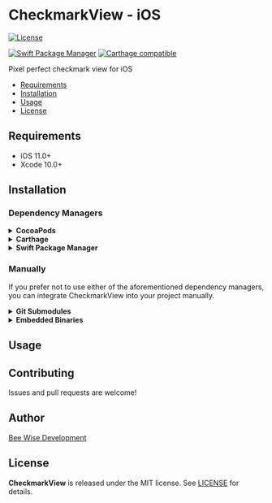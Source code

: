 # CheckmarkView - iOS

[![License](https://img.shields.io/badge/license-MIT-blue.svg)](https://github.com/BeeWise/CheckmarkView-iOS/blob/master/LICENSE)

[![Swift Package Manager](https://img.shields.io/badge/Swift%20Package%20Manager-compatible-brightgreen.svg)](https://github.com/apple/swift-package-manager)
[![Carthage compatible](https://img.shields.io/badge/Carthage-compatible-4BC51D.svg?style=flat)](https://github.com/Carthage/Carthage)

Pixel perfect checkmark view for iOS

- [Requirements](#requirements)
- [Installation](#installation)
- [Usage](#usage)
- [License](#license)

## Requirements

- iOS 11.0+
- Xcode 10.0+

## Installation

### Dependency Managers
<details>
  <summary><strong>CocoaPods</strong></summary>

[CocoaPods](http://cocoapods.org) is a dependency manager for Cocoa projects. You can install it with the following command:

```bash
$ gem install cocoapods
```

To integrate **CheckmarkView** into your Xcode project using CocoaPods, specify it in your `Podfile`:

```ruby
source 'https://github.com/CocoaPods/Specs.git'
platform :ios, '10.0'
use_frameworks!

pod 'CheckmarkView', '~> 0.0.1'
```

Then, run the following command:

```bash
$ pod install
```

</details>

<details>
  <summary><strong>Carthage</strong></summary>

[Carthage](https://github.com/Carthage/Carthage) is a decentralized dependency manager that automates the process of adding frameworks to your Cocoa application.

You can install Carthage with [Homebrew](http://brew.sh/) using the following command:

```bash
$ brew update
$ brew install carthage
```

To integrate **CheckmarkView** into your Xcode project using Carthage, specify it in your `Cartfile`:

```ogdl
github "BeeWise/CheckmarkView-iOS" ~> 0.0.1
```

</details>

<details>
  <summary><strong>Swift Package Manager</strong></summary>

To use **CheckmarkView** as a [Swift Package Manager](https://swift.org/package-manager/) package just add the following in your Package.swift file.

``` swift
// swift-tools-version:5.0

import PackageDescription

let package = Package(
    name: "HelloCheckmarkView",
    dependencies: [
        .package(url: "https://github.com/BeeWise/CheckmarkView-iOS.git", .upToNextMajor(from: "0.0.1"))
    ],
    targets: [
        .target(name: "HelloCheckmarkView", dependencies: ["CheckmarkView"])
    ]
)
```
</details>

### Manually

If you prefer not to use either of the aforementioned dependency managers, you can integrate CheckmarkView into your project manually.

<details>
  <summary><strong>Git Submodules</strong></summary><p>

- Open up Terminal, `cd` into your top-level project directory, and run the following command "if" your project is not initialized as a git repository:

```bash
$ git init
```

- Add **CheckmarkView** as a git [submodule](http://git-scm.com/docs/git-submodule) by running the following command:

```bash
$ git submodule add https://github.com/BeeWise/CheckmarkView-iOS.git
$ git submodule update --init --recursive
```

- Open the new `CheckmarkView` folder, and drag the `CheckmarkView.xcodeproj` into the Project Navigator of your application's Xcode project.

    > It should appear nested underneath your application's blue project icon. Whether it is above or below all the other Xcode groups does not matter.

- Select the `CheckmarkView.xcodeproj` in the Project Navigator and verify the deployment target matches that of your application target.
- Next, select your application project in the Project Navigator (blue project icon) to navigate to the target configuration window and select the application target under the "Targets" heading in the sidebar.
- In the tab bar at the top of that window, open the "General" panel.
- Click on the `+` button under the "Embedded Binaries" section.
- You will see two different `CheckmarkView.xcodeproj` folders each with two different versions of the `CheckmarkView.framework` nested inside a `Products` folder.

    > It does not matter which `Products` folder you choose from.

- Select the `CheckmarkView.framework`.

- And that's it!

> The `CheckmarkView.framework` is automagically added as a target dependency, linked framework and embedded framework in a copy files build phase which is all you need to build on the simulator and a device.

</p></details>

<details>
  <summary><strong>Embedded Binaries</strong></summary><p>

- Download the latest release from https://github.com/BeeWise/CheckmarkView-iOS/releases
- Next, select your application project in the Project Navigator (blue project icon) to navigate to the target configuration window and select the application target under the "Targets" heading in the sidebar.
- In the tab bar at the top of that window, open the "General" panel.
- Click on the `+` button under the "Embedded Binaries" section.
- Add the downloaded `CheckmarkView.framework`.
- And that's it!

</p></details>

## Usage

## Contributing

Issues and pull requests are welcome!

## Author

[Bee Wise Development](https://beewisedevelopment.com)

## License

**CheckmarkView** is released under the MIT license. See [LICENSE](https://github.com/BeeWise/CheckmarkView-iOS/blob/master/LICENSE) for details.
